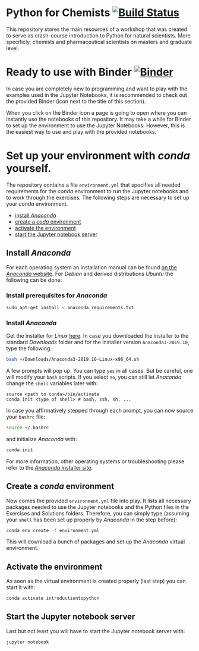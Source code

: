 # Python for Chemists [![Build Status](https://travis-ci.org/GDChCICTeam/python-for-chemists.svg?branch=master)](https://travis-ci.org/GDChCICTeam/python-for-chemists)
This repository stores the main resources of a workshop that was created to serve as
crash-course introduction to Python for natural scientists. More specificly,
chemists and pharmaceutical scientists on masters and graduate level.


# Ready to use with Binder [![Binder](https://mybinder.org/badge_logo.svg)](https://mybinder.org/v2/gh/GDChCICTeam/python-for-chemists/master)
In case you are completely new to programming and want to play with the examples
used in the Jupyter Notebooks, it is recommended to check out the provided Binder (icon next to the title of this section).

When you click on the Binder icon a page is going to open where you can instantly use the notebooks of this repository.
It may take a while for Binder to set up the environment to use the Jupyter Notebooks. However, this is the easiest way
to use and play with the provided notebooks.

# Set up your environment with *conda* yourself.
The repository contains a file `environment.yml` that specifies all needed requirements for the *conda* environment to
run the Jupyter notebooks and to work through the exercises. The following steps are necessary to set up your *conda*
environment.
 - [install *Anaconda*](#install-anaconda)
 - [create a *coda* environment](#create-a-conda-environment)
 - [activate the environment](#activate-the-environment)
 - [start the Jupyter notebook server](#start-the-jupyter-notebook-server)

## Install *Anaconda*
For each operating system an installation manual can be found [on the *Anaconda* website](https://docs.anaconda.com/anaconda/install/).
For  *Debian* and derived distributions *Ubuntu* the following can be done:
### Install prerequisites for *Anaconda*
```bash
sudo apt-get install < anaconda_requirements.txt
```
### Install *Anaconda*
Get the installer for *Linux* [here](https://www.anaconda.com/distribution/#linux).
In case you downloaded the installer to the standard *Downloads* folder and for the installer
version `Anaconda3-2019.10`, type the following:
```bash
bash ~/Downloads/Anaconda3-2019.10-Linux-x86_64.sh
```
A few prompts will pop up. You can type `yes` in all cases. But be careful, one will modify your `bash` scripts. If you
select `no`, you can still let *Anaconda* change the `shell` variables later with:
```
source <path to conda>/bin/activate
conda init <type of shell> # bash, zsh, sh, ...
```
In case you affirmatively stepped through each prompt, you can now source your `bashrc` file:
```bash
source ~/.bashrc
```
and initialize *Anaconda* with:
```bash
conda init
```
For more information, other operating systems or troubleshooting please refer to the [*Anaconda*
installer site](https://www.anaconda.com/distribution/#linux).

## Create a *conda* environment
Now comes the provided `environment.yml` file into play. It lists all necessary packages needed
to use the Jupyter notebooks and the Python files in the Exercises and Solutions folders. Therefore,
you can simply type (assuming your `shell` has been set up properly by *Anaconda* in the step before):
```bash
conda env create -f environment.yml
```
This will download a bunch of packages and set up the *Anaconda* virtual environment.
## Activate the environment
As soon as the virtual environment is created properly (last step) you can start it with:
```bash
conda activate introductiontopython
```
## Start the Jupyter notebook server
Last but not least you will have to start the Jupyter notebook server with:
```bash
jupyter notebook
```
